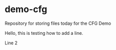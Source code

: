 # demo-cfg
Repository for storing files today for the CFG Demo

Hello, this is testing how to add a line. 

Line 2


